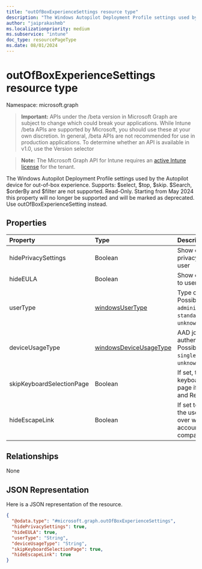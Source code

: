 ```yaml
---
title: "outOfBoxExperienceSettings resource type"
description: "The Windows Autopilot Deployment Profile settings used by the Autopilot device for out-of-box experience. Supports: $select, $top, $skip. $Search, $orderBy and $filter are not supported. Read-Only. Starting from May 2024 this property will no longer be supported and will be marked as deprecated. Use outOfBoxExperienceSetting instead."
author: "jaiprakashmb"
ms.localizationpriority: medium
ms.subservice: "intune"
doc_type: resourcePageType
ms.date: 08/01/2024
---
```


# outOfBoxExperienceSettings resource type

Namespace: microsoft.graph

> **Important:** APIs under the /beta version in Microsoft Graph are subject to change which could break your applications. While Intune /beta APIs are supported by Microsoft, you should use these at your own discretion. In general, /beta APIs are not recommended for use in production applications. To determine whether an API is available in v1.0, use the Version selector

> **Note:** The Microsoft Graph API for Intune requires an [active Intune license](https://go.microsoft.com/fwlink/?linkid=839381) for the tenant.

The Windows Autopilot Deployment Profile settings used by the Autopilot device for out-of-box experience. Supports: $select, $top, $skip. $Search, $orderBy and $filter are not supported. Read-Only. Starting from May 2024 this property will no longer be supported and will be marked as deprecated. Use outOfBoxExperienceSetting instead.

## Properties
|Property|Type|Description|
|:---|:---|:---|
|hidePrivacySettings|Boolean|Show or hide privacy settings to user|
|hideEULA|Boolean|Show or hide EULA to user|
|userType|[windowsUserType](../resources/intune-enrollment-windowsusertype.md)|Type of user. Possible values are: `administrator`, `standard`, `unknownFutureValue`.|
|deviceUsageType|[windowsDeviceUsageType](../resources/intune-enrollment-windowsdeviceusagetype.md)|AAD join authentication type. Possible values are: `singleUser`, `shared`, `unknownFutureValue`.|
|skipKeyboardSelectionPage|Boolean|If set, then skip the keyboard selection page if Language and Region are set|
|hideEscapeLink|Boolean|If set to true, then the user can't start over with different account, on company sign-in|

## Relationships
None

## JSON Representation
Here is a JSON representation of the resource.
<!-- {
  "blockType": "resource",
  "@odata.type": "microsoft.graph.outOfBoxExperienceSettings"
}
-->
``` json
{
  "@odata.type": "#microsoft.graph.outOfBoxExperienceSettings",
  "hidePrivacySettings": true,
  "hideEULA": true,
  "userType": "String",
  "deviceUsageType": "String",
  "skipKeyboardSelectionPage": true,
  "hideEscapeLink": true
}
```